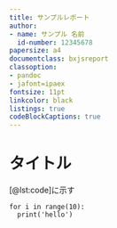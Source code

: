 ```yaml
---
title: サンプルレポート
author:
- name: サンプル 名前
  id-number: 12345678
papersize: a4
documentclass: bxjsreport
classoption:
- pandoc
- jafont=ipaex
fontsize: 11pt
linkcolor: black
listings: true
codeBlockCaptions: true
---
```


# タイトル
[@lst:code]に示す

```{#lst:code .python caption="Listing caption"}
for i in range(10):
  print('hello')
```
